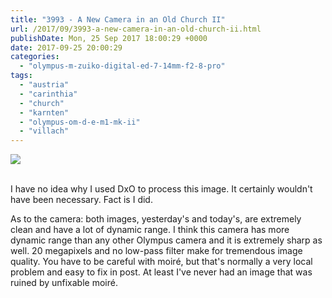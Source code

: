 ```yaml
---
title: "3993 - A New Camera in an Old Church II"
url: /2017/09/3993-a-new-camera-in-an-old-church-ii.html
publishDate: Mon, 25 Sep 2017 18:00:29 +0000
date: 2017-09-25 20:00:29
categories: 
  - "olympus-m-zuiko-digital-ed-7-14mm-f2-8-pro"
tags: 
  - "austria"
  - "carinthia"
  - "church"
  - "karnten"
  - "olympus-om-d-e-m1-mk-ii"
  - "villach"
---
```

<div class="container">
<div class="center"><a target="_blank" href="https://d25zfm9zpd7gm5.cloudfront.net/1200x1200/2017/20170127_150905_DxO_lr.jpg"><img class="webfeedsFeaturedVisual" src="https://d25zfm9zpd7gm5.cloudfront.net/0600x0600/2017/20170127_150905_DxO_lr.jpg" /></a></div>
</div>
<br />

I have no idea why I used DxO to process this image. It certainly wouldn't have been necessary. Fact is I did.

As to the camera: both images, yesterday's and today's, are extremely clean and have a lot of dynamic range. I think this camera has more dynamic range than any other Olympus camera and it is extremely sharp as well. 20 megapixels and no low-pass filter make for tremendous image quality. You have to be careful with moiré, but that's normally a very local problem and easy to fix in post. At least I've never had an image that was ruined by unfixable moiré.
